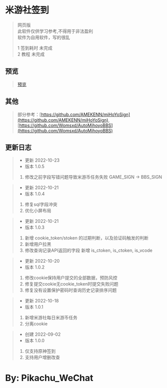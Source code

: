 米游社签到
==============
>网页版
<br>此软件仅供学习参考,不得用于非法盈利
<br>软件为自用软件，写的很乱
> 
> 
>
> 1 签到耗时 未完成<br>
> 2 教程    未完成


预览
---
>[预览](http://pkpk.run:8083/)

其他
---
>部分参考：[https://github.com/AMEKENN/miHoYoSign](https://github.com/AMEKENN/miHoYoSign), [https://github.com/Womsxd/AutoMihoyoBBS](https://github.com/Womsxd/AutoMihoyoBBS)


更新日志
---
>* 更新 2022-10-23
>* 版本 1.0.5
>1. 修改之前字段写错问题导致米游币任务失败 GAME_SIGN -> BBS_SIGN

>* 更新 2022-10-21
>* 版本 1.0.4
>1. 修复sql字段冲突
>2. 优化小屏布局

>* 更新 2022-10-21
>* 版本 1.0.3
>1. 新增 cookie_token/stoken 的过期判断，以及验证码触发的判断
>2. 新增用户拉黑
>3. 修改查询记录API返回的字段 新增 is_ctoken, is_ctoken, is_vcode

>* 更新 2022-10-20
>* 版本 1.0.2
>1. 修改cookie保持用户提交的全部数据，预防风控
>2. 修复提交cookie无cookie_token时提交失败问题
>3. 修复没有设置保护密码时查询历史记录排序问题

>* 更新 2022-10-18
>* 版本 1.0.1
>1. 新增米游社每日米游币任务
>2. 分离cookie

>* 创建 2022-09-02
>* 版本 1.0.0
>1. 仅支持原神签到
>2. 支持用户增删改查



By: Pikachu_WeChat
===